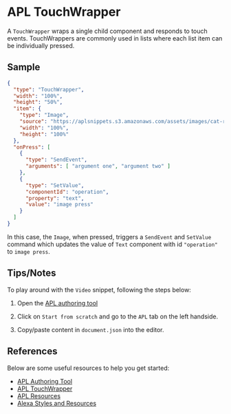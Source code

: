 # APL TouchWrapper
A `TouchWrapper` wraps a single child component and responds to touch events. TouchWrappers are commonly used in lists where each list item can be individually pressed.

## Sample

```JSON
{
  "type": "TouchWrapper",
  "width": "100%",
  "height": "50%",
  "item": {
    "type": "Image",
    "source": "https://aplsnippets.s3.amazonaws.com/assets/images/cat-round.png",
    "width": "100%",
    "height": "100%"
  },
  "onPress": [
    {
      "type": "SendEvent",
      "arguments": [ "argument one", "argument two" ]
    },
    {
      "type": "SetValue",
      "componentId": "operation",
      "property": "text",
      "value": "image press"
    }
  ]
}
```

In this case, the `Image`, when pressed, triggers a `SendEvent` and `SetValue` command which updates the value of `Text` component with id `"operation"` to `image press`.

## Tips/Notes

To play around with the `Video` snippet, following the steps below:

  1. Open the [APL authoring tool](https://developer.amazon.com/alexa/console/ask/displays)

  1. Click on `Start from scratch` and go to the `APL` tab on the left handside.

  1. Copy/paste content in `document.json` into the editor.


## References
Below are some useful resources to help you get started:

- [APL Authoring Tool](https://developer.amazon.com/en-US/docs/alexa/alexa-presentation-language/apl-authoring-tool.html)
- [APL TouchWrapper](https://developer.amazon.com/en-US/docs/alexa/alexa-presentation-language/apl-touchwrapper.html)
- [APL Resources](https://developer.amazon.com/en-US/docs/alexa/alexa-presentation-language/apl-resources.html)
- [Alexa Styles and Resources](https://developer.amazon.com/en-US/docs/alexa/alexa-presentation-language/apl-alexa-styles-package.html)